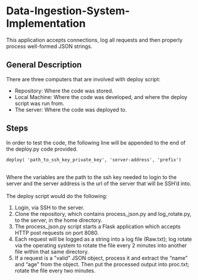 # Data-Ingestion-System-Implementation
This application accepts connections, log all requests and then properly process well-formed JSON strings. <br>

## General Description
There are three computers that are involved with deploy script: <br>
- Repository: Where the code was stored. <br>
- Local Machine: Where the code was developed, and where the deploy script was run from. <br>
- The server: Where the code was deployed to. <br>

## Steps
In order to test the code, the following line will be appended to the end of the deploy.py code provided.<br>
```
deploy( 'path_to_ssh_key_private_key', 'server-address', 'prefix')
```
<br>Where the variables are the path to the ssh key needed to login to the server and the server address is the url of the server that will be SSH’d into. <br>
<br>
The deploy script would do the following:<br>
1. Login, via SSH to the server.<br>
2. Clone the repository, which contains process_json.py and log_rotate.py, to the server, in the home directory.<br>
3. The process_json.py script starts a Flask application which accepts HTTP post requests on port 8080.<br>
4. Each request will be logged as a string into a log file (Raw.txt); log rotate via the operating system to rotate the file every 2 minutes into another file within that same directory.<br>
5. If a request is a "valid" JSON object, process it and extract the “name” and “age” from the object. Then put the processed output into proc.txt; rotate the file every two minutes.<br>
